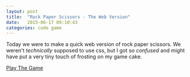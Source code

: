 ```yaml
---
layout: post
title:  "Rock Paper Scissors - The Web Version"
date:   2015-06-17 09:10:43
categories: code game
---
```

Today we were to make a quick web version of rock paper scissors.  We weren't *technically* supposed to use css, but I got so *confused* and might have put a very tiny touch of frosting on my game cake.
 
 [Play The Game](http://pinkpaperscissors.bitballoon.com/)

